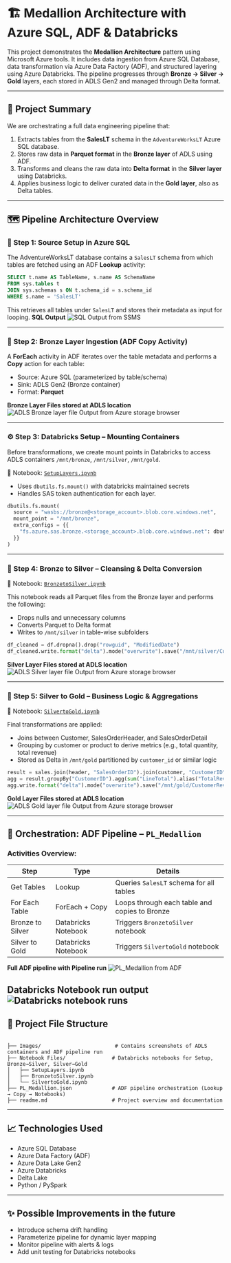 # 🏗️ Medallion Architecture with Azure SQL, ADF & Databricks

This project demonstrates the **Medallion Architecture** pattern using Microsoft Azure tools. It includes data ingestion from Azure SQL Database, data transformation via Azure Data Factory (ADF), and structured layering using Azure Databricks. The pipeline progresses through **Bronze → Silver → Gold** layers, each stored in ADLS Gen2 and managed through Delta format.

---

## 📘 Project Summary

We are orchestrating a full data engineering pipeline that:

1. Extracts tables from the **SalesLT** schema in the `AdventureWorksLT` Azure SQL database.
2. Stores raw data in **Parquet format** in the **Bronze layer** of ADLS using ADF.
3. Transforms and cleans the raw data into **Delta format** in the **Silver layer** using Databricks.
4. Applies business logic to deliver curated data in the **Gold layer**, also as Delta tables.

---

## 🗺️ Pipeline Architecture Overview

### 🔹 Step 1: Source Setup in Azure SQL
The AdventureWorksLT database contains a `SalesLT` schema from which tables are fetched using an ADF **Lookup** activity:
```sql
SELECT t.name AS TableName, s.name AS SchemaName
FROM sys.tables t
JOIN sys.schemas s ON t.schema_id = s.schema_id
WHERE s.name = 'SalesLT'
```

This retrieves all tables under `SalesLT` and stores their metadata as input for looping.
**SQL Output**
![SQL Output from SSMS](./Images/Sql_initial_op.png)


---

### 🔸 Step 2: Bronze Layer Ingestion (ADF Copy Activity)
A **ForEach** activity in ADF iterates over the table metadata and performs a **Copy** action for each table:
- Source: Azure SQL (parameterized by table/schema)
- Sink: ADLS Gen2 (Bronze container)
- Format: **Parquet**

**Bronze Layer Files stored at ADLS location**
![ADLS Bronze layer file Output from Azure storage browser](./Images/Files_copied_to_ADLS_bronze.png)


---

### ⚙️ Step 3: Databricks Setup – Mounting Containers
Before transformations, we create mount points in Databricks to access ADLS containers `/mnt/bronze`, `/mnt/silver`, `/mnt/gold`.

📓 Notebook: [`SetupLayers.ipynb`](./Images/SetupLayers.ipynb)
- Uses `dbutils.fs.mount()` with databricks maintained secrets
- Handles SAS token authentication for each layer.

```python
dbutils.fs.mount(
  source = "wasbs://bronze@<storage_account>.blob.core.windows.net",
  mount_point = "/mnt/bronze",
  extra_configs = {{
    "fs.azure.sas.bronze.<storage_account>.blob.core.windows.net": dbutils.secrets.get(scope = "my-scope", key = "adls-sas-key")
  }}
)
```

---

### 🧪 Step 4: Bronze to Silver – Cleansing & Delta Conversion
📓 Notebook: [`BronzetoSilver.ipynb`](./Images/BronzetoSilver.ipynb)

This notebook reads all Parquet files from the Bronze layer and performs the following:
- Drops nulls and unnecessary columns
- Converts Parquet to Delta format
- Writes to `/mnt/silver` in table-wise subfolders

```python
df_cleaned = df.dropna().drop("rowguid", "ModifiedDate")
df_cleaned.write.format("delta").mode("overwrite").save("/mnt/silver/Customer")
```

**Silver Layer Files stored at ADLS location**
![ADLS Silver layer file Output from Azure storage browser](./Images/Silver_files_delta.png)

---

### 🏅 Step 5: Silver to Gold – Business Logic & Aggregations
📓 Notebook: [`SilvertoGold.ipynb`](./Images/SilvertoGold.ipynb)

Final transformations are applied:
- Joins between Customer, SalesOrderHeader, and SalesOrderDetail
- Grouping by customer or product to derive metrics (e.g., total quantity, total revenue)
- Stored as Delta in `/mnt/gold` partitioned by `customer_id` or similar logic

```python
result = sales.join(header, "SalesOrderID").join(customer, "CustomerID")
agg = result.groupBy("CustomerID").agg(sum("LineTotal").alias("TotalRevenue"))
agg.write.format("delta").mode("overwrite").save("/mnt/gold/CustomerRevenue")
```

**Gold Layer Files stored at ADLS location**
![ADLS Gold layer file Output from Azure storage browser](./Images/gold_files_delta.png)

---

## 🧩 Orchestration: ADF Pipeline – `PL_Medallion`

### Activities Overview:
| Step                | Type               | Details                                             |
|---------------------|--------------------|-----------------------------------------------------|
| Get Tables          | Lookup              | Queries `SalesLT` schema for all tables             |
| For Each Table      | ForEach + Copy      | Loops through each table and copies to Bronze       |
| Bronze to Silver    | Databricks Notebook | Triggers `BronzetoSilver` notebook                  |
| Silver to Gold      | Databricks Notebook | Triggers `SilvertoGold` notebook                    |

**Full ADF pipeline with Pipeline run**
![PL_Medallion from ADF](./Images/PL_Medallion_with_op.png)

**Databricks Notebook run output**
![Databricks notebook runs](./Images/databricks_run_op.png)
---

## 📂 Project File Structure

```plaintext

├── Images/                        # Contains screenshots of ADLS containers and ADF pipeline run
├── Notebook Files/               # Databricks notebooks for Setup, Bronze→Silver, Silver→Gold
│   ├── SetupLayers.ipynb
│   ├── BronzetoSilver.ipynb
│   └── SilvertoGold.ipynb
├── PL_Medallion.json             # ADF pipeline orchestration (Lookup → Copy → Notebooks)
├── readme.md                     # Project overview and documentation

```

---

## 📈 Technologies Used

- Azure SQL Database
- Azure Data Factory (ADF)
- Azure Data Lake Gen2
- Azure Databricks
- Delta Lake
- Python / PySpark

---

## ✨ Possible Improvements in the future

- Introduce schema drift handling
- Parameterize pipeline for dynamic layer mapping
- Monitor pipeline with alerts & logs
- Add unit testing for Databricks notebooks